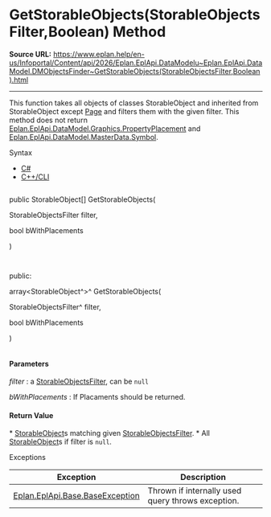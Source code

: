 # GetStorableObjects(StorableObjectsFilter,Boolean) Method

**Source URL:** https://www.eplan.help/en-us/Infoportal/Content/api/2026/Eplan.EplApi.DataModelu~Eplan.EplApi.DataModel.DMObjectsFinder~GetStorableObjects(StorableObjectsFilter,Boolean).html

---

This function takes all objects of classes StorableObject and inherited from StorableObject except [Page](Eplan.EplApi.DataModelu~Eplan.EplApi.DataModel.Page.html) and filters them with the given filter. This method does not return [Eplan.EplApi.DataModel.Graphics.PropertyPlacement](Eplan.EplApi.DataModelu~Eplan.EplApi.DataModel.Graphics.PropertyPlacement.html) and [Eplan.EplApi.DataModel.MasterData.Symbol](Eplan.EplApi.DataModelu~Eplan.EplApi.DataModel.MasterData.Symbol.html).

Syntax

- [C#](#i-syntax-CS)
- [C++/CLI](#i-syntax-CPP2005)

```
```
public StorableObject[] GetStorableObjects( 

   StorableObjectsFilter filter,

   bool bWithPlacements

)
```
```

```
```
public:

array<StorableObject^>^ GetStorableObjects( 

   StorableObjectsFilter^ filter,

   bool bWithPlacements

)
```
```

#### Parameters

*filter*
:   a [StorableObjectsFilter](Eplan.EplApi.DataModelu~Eplan.EplApi.DataModel.StorableObjectsFilter.html), can be `null`

*bWithPlacements*
:   If Placaments should be returned.

#### Return Value

\* [StorableObject](Eplan.EplApi.DataModelu~Eplan.EplApi.DataModel.StorableObject.html)s matching given [StorableObjectsFilter](Eplan.EplApi.DataModelu~Eplan.EplApi.DataModel.StorableObjectsFilter.html). \* All [StorableObject](Eplan.EplApi.DataModelu~Eplan.EplApi.DataModel.StorableObject.html)s if filter is `null`.

Exceptions

| Exception | Description |
| --- | --- |
| [Eplan.EplApi.Base.BaseException](Eplan.EplApi.Baseu~Eplan.EplApi.Base.BaseException.html) | Thrown if internally used query throws exception. |
